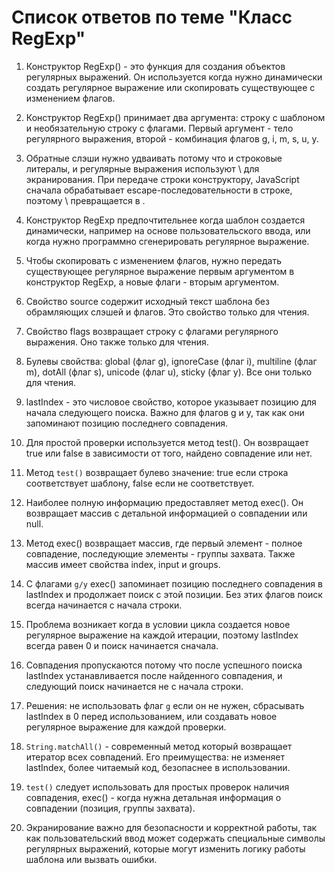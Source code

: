 # Список ответов по теме "Класс RegExp"

1. Конструктор RegExp() - это функция для создания объектов регулярных выражений. Он используется когда нужно динамически создать регулярное выражение или скопировать существующее с изменением флагов.

2. Конструктор RegExp() принимает два аргумента: строку с шаблоном и необязательную строку с флагами. Первый аргумент - тело регулярного выражения, второй - комбинация флагов g, i, m, s, u, y.

3. Обратные слэши нужно удваивать потому что и строковые литералы, и регулярные выражения используют \ для экранирования. При передаче строки конструктору, JavaScript сначала обрабатывает escape-последовательности в строке, поэтому \\ превращается в \.

4. Конструктор RegExp предпочтительнее когда шаблон создается динамически, например на основе пользовательского ввода, или когда нужно программно сгенерировать регулярное выражение.

5. Чтобы скопировать с изменением флагов, нужно передать существующее регулярное выражение первым аргументом в конструктор RegExp, а новые флаги - вторым аргументом.

6. Свойство source содержит исходный текст шаблона без обрамляющих слэшей и флагов. Это свойство только для чтения.

7. Свойство flags возвращает строку с флагами регулярного выражения. Оно также только для чтения.

8. Булевы свойства: global (флаг g), ignoreCase (флаг i), multiline (флаг m), dotAll (флаг s), unicode (флаг u), sticky (флаг y). Все они только для чтения.

9. lastIndex - это числовое свойство, которое указывает позицию для начала следующего поиска. Важно для флагов g и y, так как они запоминают позицию последнего совпадения.

10. Для простой проверки используется метод test(). Он возвращает true или false в зависимости от того, найдено совпадение или нет.

11. Метод `test()` возвращает булево значение: true если строка соответствует шаблону, false если не соответствует.

12. Наиболее полную информацию предоставляет метод exec(). Он возвращает массив с детальной информацией о совпадении или null.

13. Метод exec() возвращает массив, где первый элемент - полное совпадение, последующие элементы - группы захвата. Также массив имеет свойства index, input и groups.

14. С флагами `g/y` exec() запоминает позицию последнего совпадения в lastIndex и продолжает поиск с этой позиции. Без этих флагов поиск всегда начинается с начала строки.

15. Проблема возникает когда в условии цикла создается новое регулярное выражение на каждой итерации, поэтому lastIndex всегда равен 0 и поиск начинается сначала.

16. Совпадения пропускаются потому что после успешного поиска lastIndex устанавливается после найденного совпадения, и следующий поиск начинается не с начала строки.

17. Решения: не использовать флаг `g` если он не нужен, сбрасывать lastIndex в 0 перед использованием, или создавать новое регулярное выражение для каждой проверки.

18. `String.matchAll()` - современный метод который возвращает итератор всех совпадений. Его преимущества: не изменяет lastIndex, более читаемый код, безопаснее в использовании.

19. `test()` следует использовать для простых проверок наличия совпадения, exec() - когда нужна детальная информация о совпадении (позиция, группы захвата).

20. Экранирование важно для безопасности и корректной работы, так как пользовательский ввод может содержать специальные символы регулярных выражений, которые могут изменить логику работы шаблона или вызвать ошибки.
